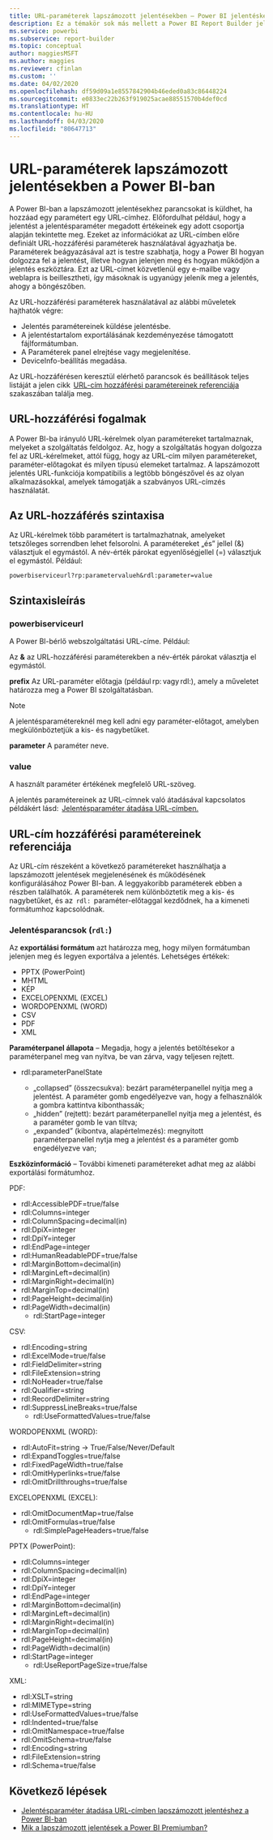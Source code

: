 ```yaml
---
title: URL-paraméterek lapszámozott jelentésekben – Power BI jelentéskészítő
description: Ez a témakör sok más mellett a Power BI Report Builder jelentésparamétereinek gyakori használati módjait és a beállítható tulajdonságokat ismerteti.
ms.service: powerbi
ms.subservice: report-builder
ms.topic: conceptual
author: maggiesMSFT
ms.author: maggies
ms.reviewer: cfinlan
ms.custom: ''
ms.date: 04/02/2020
ms.openlocfilehash: df59d09a1e8557842904b46eded0a83c86448224
ms.sourcegitcommit: e0833ec22b263f919025acae88551570b4def0cd
ms.translationtype: HT
ms.contentlocale: hu-HU
ms.lasthandoff: 04/03/2020
ms.locfileid: "80647713"
---
```

# <a name="url-parameters-in-paginated-reports-in-power-bi"></a>URL-paraméterek lapszámozott jelentésekben a Power BI-ban

A Power BI-ban a lapszámozott jelentésekhez parancsokat is küldhet, ha hozzáad egy paramétert egy URL-címhez. Előfordulhat például, hogy a jelentést a jelentésparaméter megadott értékeinek egy adott csoportja alapján tekintette meg. Ezeket az információkat az URL-címben előre definiált URL-hozzáférési paraméterek használatával ágyazhatja be. Paraméterek beágyazásával azt is testre szabhatja, hogy a Power BI hogyan dolgozza fel a jelentést, illetve hogyan jelenjen meg és hogyan működjön a jelentés eszköztára. Ezt az URL-címet közvetlenül egy e-mailbe vagy weblapra is beillesztheti, így másoknak is ugyanúgy jelenik meg a jelentés, ahogy a böngészőben. 

Az URL-hozzáférési paraméterek használatával az alábbi műveletek hajthatók végre: 

- Jelentés paramétereinek küldése jelentésbe. 
- A jelentéstartalom exportálásának kezdeményezése támogatott fájlformátumban. 
- A Paraméterek panel elrejtése vagy megjelenítése. 
- DeviceInfo-beállítás megadása. 

Az URL-hozzáférésen keresztül elérhető parancsok és beállítások teljes listáját a jelen cikk  [URL-cím hozzáférési paramétereinek referenciája](#url-access-parameter-reference) szakaszában találja meg. 

## <a name="url-access-concepts"></a>URL-hozzáférési fogalmak 

A Power BI-ba irányuló URL-kérelmek olyan paramétereket tartalmaznak, melyeket a szolgáltatás feldolgoz. Az, hogy a szolgáltatás hogyan dolgozza fel az URL-kérelmeket, attól függ, hogy az URL-cím milyen paramétereket, paraméter-előtagokat és milyen típusú elemeket tartalmaz. A lapszámozott jelentés URL-funkciója kompatibilis a legtöbb böngészővel és az olyan alkalmazásokkal, amelyek támogatják a szabványos URL-címzés használatát. 

## <a name="url-access-syntax"></a>Az URL-hozzáférés szintaxisa 

Az URL-kérelmek több paramétert is tartalmazhatnak, amelyeket tetszőleges sorrendben lehet felsorolni. A paramétereket „és” jellel (&) választjuk el egymástól. A név-érték párokat egyenlőségjellel (=) választjuk el egymástól. Például:

```
powerbiserviceurl?rp:parametervalueh&rdl:parameter=value  
```

## <a name="syntax-description"></a>Szintaxisleírás 

### <a name="powerbiserviceurl"></a>powerbiserviceurl 

A Power BI-bérlő webszolgáltatási URL-címe. Például: 

Az **&** az URL-hozzáférési paraméterekben a név-érték párokat választja el egymástól.

**prefix** Az URL-paraméter előtagja (például rp: vagy rdl:), amely a műveletet határozza meg a Power BI szolgáltatásban. 

> [!NOTE]
> A jelentésparamétereknél meg kell adni egy paraméter-előtagot, amelyben megkülönböztetjük a kis- és nagybetűket. 

**parameter** A paraméter neve. 

### <a name="value"></a>value 

A használt paraméter értékének megfelelő URL-szöveg. 

A jelentés paramétereinek az URL-címnek való átadásával kapcsolatos példákért lásd:  [Jelentésparaméter átadása URL-címben.](report-builder-url-pass-parameters.md)

## <a name="url-access-parameter-reference"></a>URL-cím hozzáférési paramétereinek referenciája

Az URL-cím részeként a következő paramétereket használhatja a lapszámozott jelentések megjelenésének és működésének konfigurálásához Power BI-ban. A leggyakoribb paraméterek ebben a részben találhatók. A paraméterek nem különböztetik meg a kis- és nagybetűket, és az  `rdl:`  paraméter-előtaggal kezdődnek, ha a kimeneti formátumhoz kapcsolódnak.  

### <a name="report-commands-rdl"></a>Jelentésparancsok (`rdl:`) 

Az **exportálási formátum** azt határozza meg, hogy milyen formátumban jelenjen meg és legyen exportálva a jelentés. Lehetséges értékek:
 
- PPTX (PowerPoint)
- MHTML 
- KÉP 
- EXCELOPENXML (EXCEL) 
- WORDOPENXML (WORD) 
- CSV 
- PDF 
- XML 

**Paraméterpanel állapota** – Megadja, hogy a jelentés betöltésekor a paraméterpanel meg van nyitva, be van zárva, vagy teljesen rejtett.

-   rdl:parameterPanelState

    - „collapsed” (összecsukva): bezárt paraméterpanellel nyitja meg a jelentést. A paraméter gomb engedélyezve van, hogy a felhasználók a gombra kattintva kibonthassák;
    - „hidden” (rejtett): bezárt paraméterpanellel nyitja meg a jelentést, és a paraméter gomb le van tiltva;
    - „expanded” (kibontva, alapértelmezés): megnyitott paraméterpanellel nytja meg a jelentést és a paraméter gomb engedélyezve van;

**Eszközinformáció** – További kimeneti paramétereket adhat meg az alábbi exportálási formátumhoz. 

PDF:

- rdl:AccessiblePDF=true/false
- rdl:Columns=integer
- rdl:ColumnSpacing=decimal(in)
- rdl:DpiX=integer
- rdl:DpiY=integer
- rdl:EndPage=integer
- rdl:HumanReadablePDF=true/false
- rdl:MarginBottom=decimal(in)
- rdl:MarginLeft=decimal(in)
- rdl:MarginRight=decimal(in)
- rdl:MarginTop=decimal(in)
- rdl:PageHeight=decimal(in)
- rdl:PageWidth=decimal(in)
    - rdl:StartPage=integer
    
CSV:

- rdl:Encoding=string
- rdl:ExcelMode=true/false
- rdl:FieldDelimiter=string
- rdl:FileExtension=string
- rdl:NoHeader=true/false
- rdl:Qualifier=string
- rdl:RecordDelimiter=string
- rdl:SuppressLineBreaks=true/false
    - rdl:UseFormattedValues=true/false
    
WORDOPENXML (WORD):

- rdl:AutoFit=string -> True/False/Never/Default
- rdl:ExpandToggles=true/false
- rdl:FixedPageWidth=true/false
- rdl:OmitHyperlinks=true/false
- rdl:OmitDrillthroughs=true/false

EXCELOPENXML (EXCEL):

- rdl:OmitDocumentMap=true/false
- rdl:OmitFormulas=true/false
    - rdl:SimplePageHeaders=true/false
    
PPTX (PowerPoint):
 
- rdl:Columns=integer
- rdl:ColumnSpacing=decimal(in)
- rdl:DpiX=integer
- rdl:DpiY=integer
- rdl:EndPage=integer
- rdl:MarginBottom=decimal(in)
- rdl:MarginLeft=decimal(in)
- rdl:MarginRight=decimal(in)
- rdl:MarginTop=decimal(in)
- rdl:PageHeight=decimal(in)
- rdl:PageWidth=decimal(in)
- rdl:StartPage=integer
    - rdl:UseReportPageSize=true/false

XML:

- rdl:XSLT=string
- rdl:MIMEType=string
- rdl:UseFormattedValues=true/false
- rdl:Indented=true/false
- rdl:OmitNamespace=true/false
- rdl:OmitSchema=true/false
- rdl:Encoding=string
- rdl:FileExtension=string
- rdl:Schema=true/false

## <a name="next-steps"></a>Következő lépések

- [Jelentésparaméter átadása URL-címben lapszámozott jelentéshez a Power BI-ban](report-builder-url-pass-parameters.md)
- [Mik a lapszámozott jelentések a Power BI Premiumban?](paginated-reports-report-builder-power-bi.md)
